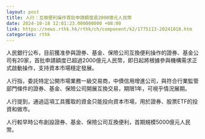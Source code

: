 ```yaml
---
layout: post
title: 人行：互換便利操作首批申請額度逾2000億元人民幣
date: 2024-10-18 12:01:23.000000000 +08:00
link: https://news.rthk.hk/rthk/ch/component/k2/1775113-20241018.htm
categories: rthk
---
```


人民銀行公布，目前獲准參與證券、基金、保險公司互換便利操作的證券、基金公司有20家，首批申請額度已超過2000億元人民幣，即日起將根據參與機構需求正式啟動操作，支持資本市場穩定發展。

人行指，委託特定公開市場業務一級交易商，中債信用增進公司，與符合行業監管部門條件的證券、基金、保險公司開展互換交易，期限1年，可視乎情況展期。

人行提到，通過這項工具獲取的資金只能投向資本市場，用於證券、股票ETF的投資和做市。

人行較早時公布創設證券、基金、保險公司互換便利，首期規模5000億元人民幣。
